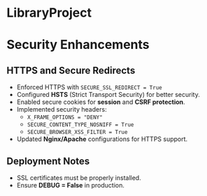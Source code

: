 # LibraryProject

# Security Enhancements

## HTTPS and Secure Redirects

- Enforced HTTPS with `SECURE_SSL_REDIRECT = True`
- Configured **HSTS** (Strict Transport Security) for better security.
- Enabled secure cookies for **session** and **CSRF protection**.
- Implemented security headers:
  - `X_FRAME_OPTIONS = "DENY"`
  - `SECURE_CONTENT_TYPE_NOSNIFF = True`
  - `SECURE_BROWSER_XSS_FILTER = True`
- Updated **Nginx/Apache** configurations for HTTPS support.

## Deployment Notes

- SSL certificates must be properly installed.
- Ensure **DEBUG = False** in production.
